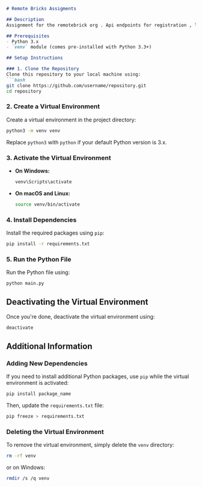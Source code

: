 
```markdown
# Remote Bricks Assigments 

## Description
Assignment for the remotebrick org . Api endpoints for registration , login etc .

## Prerequisites
- Python 3.x
- `venv` module (comes pre-installed with Python 3.3+)

## Setup Instructions

### 1. Clone the Repository
Clone this repository to your local machine using:
```bash
git clone https://github.com/username/repository.git
cd repository
```

### 2. Create a Virtual Environment
Create a virtual environment in the project directory:
```bash
python3 -m venv venv
```
Replace `python3` with `python` if your default Python version is 3.x.

### 3. Activate the Virtual Environment

- **On Windows:**
  ```bash
  venv\Scripts\activate
  ```

- **On macOS and Linux:**
  ```bash
  source venv/bin/activate
  ```

### 4. Install Dependencies
Install the required packages using `pip`:
```bash
pip install -r requirements.txt
```

### 5. Run the Python File
Run the Python file using:
```bash
python main.py
```

## Deactivating the Virtual Environment
Once you're done, deactivate the virtual environment using:
```bash
deactivate
```

## Additional Information

### Adding New Dependencies
If you need to install additional Python packages, use `pip` while the virtual environment is activated:
```bash
pip install package_name
```
Then, update the `requirements.txt` file:
```bash
pip freeze > requirements.txt
```

### Deleting the Virtual Environment
To remove the virtual environment, simply delete the `venv` directory:
```bash
rm -rf venv
```
or on Windows:
```bash
rmdir /s /q venv
```
